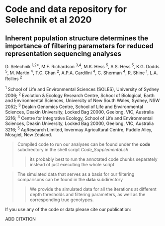 # Code and data repository for Selechnik et al 2020

## Inherent population structure determines the importance of filtering parameters for reduced representation sequencing analyses

D. Selechnik <sup>1,2*</sup>, M.F. Richardson <sup>3,4</sup>, M.K. Hess <sup>5</sup>, A.S. Hess <sup>5</sup>, K.G. Dodds <sup>5</sup>, M. Martin <sup>4</sup>, T.C. Chan <sup>2</sup>, A.P.A. Cardilini <sup>4</sup>, C. Sherman <sup>4</sup>, R. Shine <sup>1</sup>, L.A. Rollins <sup>2</sup>

<sup>1</sup> School of Life and Environmental Sciences (SOLES), University of Sydney 2006;
<sup>2</sup> Evolution & Ecology Research Centre, School of Biological, Earth and Environmental Sciences, University of New South Wales, Sydney, NSW 2052;
<sup>3</sup> Deakin Genomics Centre, School of Life and Environmental Sciences, Deakin University, Locked Bag 20000, Geelong, VIC, Australia 3216;
<sup>4</sup> Centre for Integrative Ecology, School of Life and Environmental Sciences, Deakin University, Locked Bag 20000, Geelong, VIC, Australia 3216;
<sup>5</sup> AgResearch Limited, Invermay Agricultural Centre, Puddle Alley, Mosgiel, New Zealand.


> Compiled code to run our analyses can be found under the **code** subdirectory in the shell script *Code_Supplemental.sh*
>> its probably best to run the annotated code chunks separately instead of just executing the whole script


> The simulated data that serves as a basis for our filtering comparisons can be found in the **data** subdirectory
>> We provide the simulated data for all the iterations at different depth thresholds and filtering parameters, as well as the corresponding true genotypes.


If you use any of the code or data please cite our publication:

ADD CITATION
